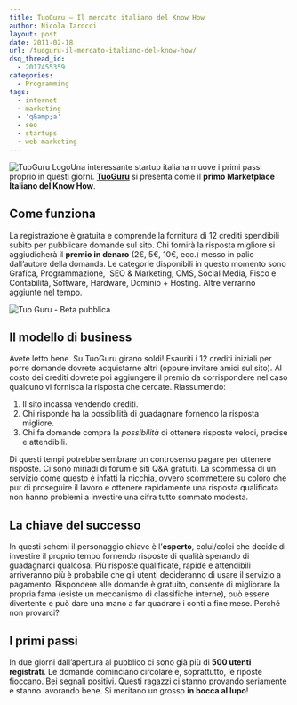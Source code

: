 ```yaml
---
title: TuoGuru – Il mercato italiano del Know How
author: Nicola Iarocci
layout: post
date: 2011-02-18
url: /tuoguru-il-mercato-italiano-del-know-how/
dsq_thread_id:
  - 2017455359
categories:
  - Programming
tags:
  - internet
  - marketing
  - 'q&amp;a'
  - seo
  - startups
  - web marketing
---
```

<img class="alignright size-thumbnail wp-image-903" title="TuoGuru" src="http://i0.wp.com/nicolaiarocci.com/wp-content/uploads/2011/02/tuoguru-logo-150x34.png?fit=150%2C34" alt="TuoGuru Logo" data-recalc-dims="1" />Una interessante startup italiana muove i primi passi proprio in questi giorni. **[TuoGuru][1]** si presenta come il **primo Marketplace Italiano del Know How**.<!--more-->

## Come funziona

La registrazione è gratuita e comprende la fornitura di 12 crediti spendibili subito per pubblicare domande sul sito. Chi fornirà la risposta migliore si aggiudicherà il **premio in denaro** (2€, 5€, 10€, ecc.) messo in palio dall&#8217;autore della domanda. Le categorie disponibili in questo momento sono Grafica, Programmazione,  SEO & Marketing, CMS, Social Media, Fisco e Contabilità, Software, Hardware, Dominio + Hosting. Altre verranno aggiunte nel tempo.

<img class="aligncenter size-full wp-image-914" title="Tuo Guru - Beta pubblica" src="images/2011/02/tuoguru-beta-pubblica.jpg?fit=510%2C250" alt="Tuo Guru - Beta pubblica" srcset="http://i1.wp.com/nicolaiarocci.com/wp-content/uploads/2011/02/tuoguru-beta-pubblica.jpg?w=510 510w, http://i1.wp.com/nicolaiarocci.com/wp-content/uploads/2011/02/tuoguru-beta-pubblica.jpg?resize=150%2C73 150w, http://i1.wp.com/nicolaiarocci.com/wp-content/uploads/2011/02/tuoguru-beta-pubblica.jpg?resize=300%2C147 300w, http://i1.wp.com/nicolaiarocci.com/wp-content/uploads/2011/02/tuoguru-beta-pubblica.jpg?resize=500%2C245 500w" sizes="(max-width: 510px) 100vw, 510px" data-recalc-dims="1" />

## Il modello di business

Avete letto bene. Su TuoGuru girano soldi! Esauriti i 12 crediti iniziali per porre domande dovrete acquistarne altri (oppure invitare amici sul sito). Al costo dei crediti dovrete poi aggiungere il premio da corrispondere nel caso qualcuno vi fornisca la risposta che cercate. Riassumendo:

  1. Il sito incassa vendendo crediti.
  2. Chi risponde ha la possibilità di guadagnare fornendo la risposta migliore.
  3. Chi fa domande compra la _possibilità_ di ottenere risposte veloci, precise e attendibili.

Di questi tempi potrebbe sembrare un controsenso pagare per ottenere risposte. Ci sono miriadi di forum e siti Q&A gratuiti. La scommessa di un servizio come questo è infatti la nicchia, ovvero scommettere su coloro che pur di proseguire il lavoro e ottenere rapidamente una risposta qualificata non hanno problemi a investire una cifra tutto sommato modesta.

## La chiave del successo

In questi schemi il personaggio chiave è l&#8217;**esperto**, colui/colei che decide di investire il proprio tempo fornendo risposte di qualità sperando di guadagnarci qualcosa. Più risposte qualificate, rapide e attendibili arriveranno più è probabile che gli utenti decideranno di usare il servizio a pagamento. Rispondere alle domande è gratuito, consente di migliorare la propria fama (esiste un meccanismo di classifiche interne), può essere divertente e può dare una mano a far quadrare i conti a fine mese. Perché non provarci?

## I primi passi

In due giorni dall&#8217;apertura al pubblico ci sono già più di **500 utenti registrati**. Le domande cominciano circolare e, soprattutto, le riposte fioccano. Bei segnali positivi. Questi ragazzi ci stanno provando seriamente e stanno lavorando bene. Si meritano un grosso **in bocca al lupo**!

 [1]: http://tuoguru.com/
